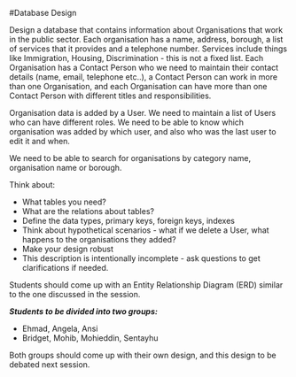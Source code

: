 #Database Design

Design a database that contains information about Organisations that work in the public sector. Each organisation has a name, address, borough, a list of services that it provides and a telephone number. Services include things like Immigration, Housing, Discrimination - this is not a fixed list. Each Organisation has a Contact Person who we need to maintain their contact details (name, email, telephone etc..), a Contact Person can work in more than one Organisation, and each Organisation can have more than one Contact Person with different titles and responsibilities.

Organisation data is added by a User. We need to maintain a list of Users who can have different roles. We need to be able to know which organisation was added by which user, and also who was the last user to edit it and when.

We need to be able to search for organisations by category name, organisation name or borough.

Think about:
- What tables you need?
- What are the relations about tables?
- Define the data types, primary keys, foreign keys, indexes
- Think about hypothetical scenarios - what if we delete a User, what happens to the organisations they added?
- Make your design robust
- This description is intentionally incomplete - ask questions to get clarifications if needed. 


Students should come up with an Entity Relationship Diagram (ERD) similar to the one discussed in the session.  

_**Students to be divided into two groups:**_
- Ehmad, Angela, Ansi
- Bridget, Mohib, Mohieddin, Sentayhu

Both groups should come up with their own design, and this design to be debated next session.



